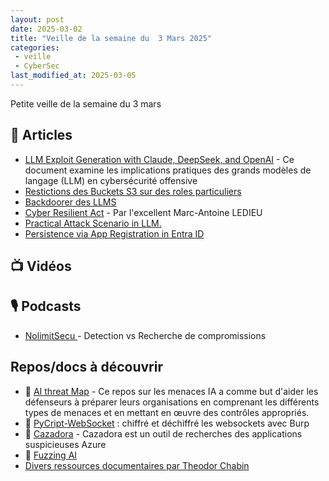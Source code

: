 ```yaml
---
layout: post
date: 2025-03-02
title: "Veille de la semaine du  3 Mars 2025"
categories:
 - veille
 - CyberSec
last_modified_at: 2025-03-05
---
```


Petite veille de la semaine du 3 mars 


## 📰 Articles
- [LLM Exploit Generation with Claude, DeepSeek, and OpenAI](https://genaisecurityproject.com/resource/owasp-llm-exploit-generation-v1-0-pdf/) - Ce document examine les implications pratiques des grands modèles de langage (LLM) en cybersécurité offensive
- [Restictions des Buckets S3 sur des roles particuliers](https://aws.amazon.com/blogs/security/how-to-restrict-amazon-s3-bucket-access-to-a-specific-iam-role/)
- [Backdoorer des LLMS](https://blog.sshh.io/p/how-to-backdoor-large-language-models?)
- [Cyber Resilient Act](https://technique-et-droit-du-numerique.fr/cra-fabricant-importateur-distributeur-cyber-resilience-act-04-ledieu-avocats/) - Par l'excellent Marc-Antoine LEDIEU
- [Practical Attack Scenario in LLM. ](https://arxiv.org/pdf/2402.18649)
- [Persistence via App Registration in Entra ID](https://cyberdom.blog/persistence-via-app-registration-in-entra-id/)

## 📺 Vidéos

## 🎙️ Podcasts
- [NolimitSecu ](https://www.nolimitsecu.fr/detection-vs-recherche-de-compromissions/) - Detection vs Recherche de compromissions

## Repos/docs à découvrir
- 🔵 [AI threat Map](https://github.com/subzer0girl2/AI-Threat-Mind-Map) - Ce repos sur les  menaces IA a comme but d'aider les défenseurs à préparer leurs organisations 
en comprenant les différents types de menaces et en mettant en œuvre des contrôles appropriés.
- 🔴️ [PyCript-WebSocket](https://github.com/Anof-cyber/PyCript-WebSocket) : chiffré et déchiffré les websockets avec Burp
- 🔴 [Cazadora](https://github.com/HuskyHacks/cazadora) - Cazadora est un outil de recherches des applications suspicieuses Azure
- 🔴 [Fuzzing AI](https://github.com/cyberark/FuzzyAI)
- [Divers ressources documentaires par Theodor Chabin](https://www.cyberlead.fr/ressources)